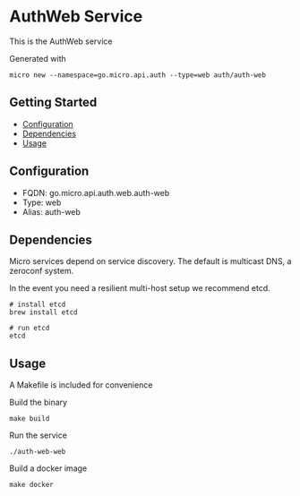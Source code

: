 # AuthWeb Service

This is the AuthWeb service

Generated with

```
micro new --namespace=go.micro.api.auth --type=web auth/auth-web
```

## Getting Started

- [Configuration](#configuration)
- [Dependencies](#dependencies)
- [Usage](#usage)

## Configuration

- FQDN: go.micro.api.auth.web.auth-web
- Type: web
- Alias: auth-web

## Dependencies

Micro services depend on service discovery. The default is multicast DNS, a zeroconf system.

In the event you need a resilient multi-host setup we recommend etcd.

```
# install etcd
brew install etcd

# run etcd
etcd
```

## Usage

A Makefile is included for convenience

Build the binary

```
make build
```

Run the service
```
./auth-web-web
```

Build a docker image
```
make docker
```